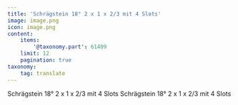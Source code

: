 ```yaml
---
title: 'Schrägstein 18° 2 x 1 x 2/3 mit 4 Slots'
image: image.png
icon: image.png
content:
    items:
        '@taxonomy.part': 61409
    limit: 12
    pagination: true
taxonomy:
    tag: translate
---
```


Schrägstein 18° 2 x 1 x 2/3 mit 4 Slots
Schrägstein 18° 2 x 1 x 2/3 mit 4 Slots
